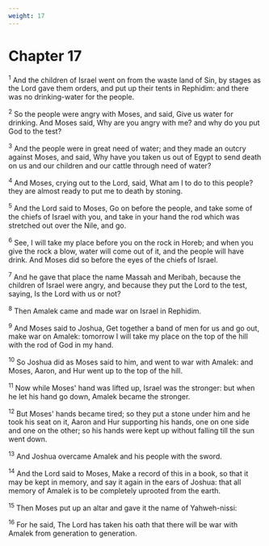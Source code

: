 ```yaml
---
weight: 17
---
```


# Chapter 17

<sup>1</sup> And the children of Israel went on from the waste land of Sin, by stages as the Lord gave them orders, and put up their tents in Rephidim: and there was no drinking-water for the people. 

<sup>2</sup> So the people were angry with Moses, and said, Give us water for drinking. And Moses said, Why are you angry with me? and why do you put God to the test? 

<sup>3</sup> And the people were in great need of water; and they made an outcry against Moses, and said, Why have you taken us out of Egypt to send death on us and our children and our cattle through need of water? 

<sup>4</sup> And Moses, crying out to the Lord, said, What am I to do to this people? they are almost ready to put me to death by stoning. 

<sup>5</sup> And the Lord said to Moses, Go on before the people, and take some of the chiefs of Israel with you, and take in your hand the rod which was stretched out over the Nile, and go. 

<sup>6</sup> See, I will take my place before you on the rock in Horeb; and when you give the rock a blow, water will come out of it, and the people will have drink. And Moses did so before the eyes of the chiefs of Israel. 

<sup>7</sup> And he gave that place the name Massah and Meribah, because the children of Israel were angry, and because they put the Lord to the test, saying, Is the Lord with us or not? 

<sup>8</sup> Then Amalek came and made war on Israel in Rephidim. 

<sup>9</sup> And Moses said to Joshua, Get together a band of men for us and go out, make war on Amalek: tomorrow I will take my place on the top of the hill with the rod of God in my hand. 

<sup>10</sup> So Joshua did as Moses said to him, and went to war with Amalek: and Moses, Aaron, and Hur went up to the top of the hill. 

<sup>11</sup> Now while Moses' hand was lifted up, Israel was the stronger: but when he let his hand go down, Amalek became the stronger. 

<sup>12</sup> But Moses' hands became tired; so they put a stone under him and he took his seat on it, Aaron and Hur supporting his hands, one on one side and one on the other; so his hands were kept up without falling till the sun went down. 

<sup>13</sup> And Joshua overcame Amalek and his people with the sword. 

<sup>14</sup> And the Lord said to Moses, Make a record of this in a book, so that it may be kept in memory, and say it again in the ears of Joshua: that all memory of Amalek is to be completely uprooted from the earth. 

<sup>15</sup> Then Moses put up an altar and gave it the name of Yahweh-nissi: 

<sup>16</sup> For he said, The Lord has taken his oath that there will be war with Amalek from generation to generation. 


